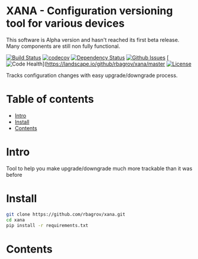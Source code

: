XANA - Configuration versioning tool for various devices
========

This software is Alpha version and hasn't reached its first beta release. Many components are still non fully functional.

[![Build Status](https://travis-ci.org/rbagrov/xana.svg?branch=master)](https://travis-ci.org/rbagrov/xana)
[![codecov](https://codecov.io/gh/rbagrov/xana/branch/master/graph/badge.svg)](https://codecov.io/gh/rbagrov/xana)
[![Dependency Status](https://gemnasium.com/badges/github.com/rbagrov/xana.svg)](https://gemnasium.com/github.com/rbagrov/xana)
[![Github Issues](http://githubbadges.herokuapp.com/rbagrov/xana/issues.svg?style=flat-square)](https://github.com/rbagrov/xana/issues)
[![Code Health](https://landscape.io/github/rbagrov/xana/master/landscape.svg?style=flat)](https://landscape.io/github/rbagrov/xana/master
[![License](http://img.shields.io/:license-mit-blue.svg?style=flat-square)](http://xana.mit-license.org)


Tracks configuration changes with easy upgrade/downgrade process.

Table of contents
=================

- [Intro](#intro)
- [Install](#install)
- [Contents](#contents)


Intro
==========

Tool to help you make upgrade/downgrade much more trackable than it was before


Install
=========

```bash
git clone https://github.com/rbagrov/xana.git
cd xana
pip install -r requirements.txt
```

Contents
=======



